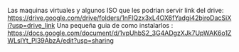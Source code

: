 Las maquinas virtuales y algunos  ISO  que les podrian servir link del drive: https://drive.google.com/drive/folders/1nFIQzx3xL4OX6fYadgi42bjroDacSiXi?usp=drive_link 
Una pequeña guia de como instalarlos : https://docs.google.com/document/d/1vpUhbS2_3G4ADgzXJk7UpWAK6o1ZWLsIYt_Pl39AbzA/edit?usp=sharing
